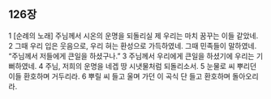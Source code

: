## 126장
1 [순례의 노래] 주님께서 시온의 운명을 되돌리실 제 우리는 마치 꿈꾸는 이들 같았네.
2 그때 우리 입은 웃음으로, 우리 혀는 환성으로 가득하였네. 그때 민족들이 말하였네. “주님께서 저들에게 큰일을 하셨구나.”
3 주님께서 우리에게 큰일을 하셨기에 우리는 기뻐하였네.
4 주님, 저희의 운명을 네겝 땅 시냇물처럼 되돌리소서.
5 눈물로 씨 뿌리던 이들 환호하며 거두리라.
6 뿌릴 씨 들고 울며 가던 이 곡식 단 들고 환호하며 돌아오리라.
